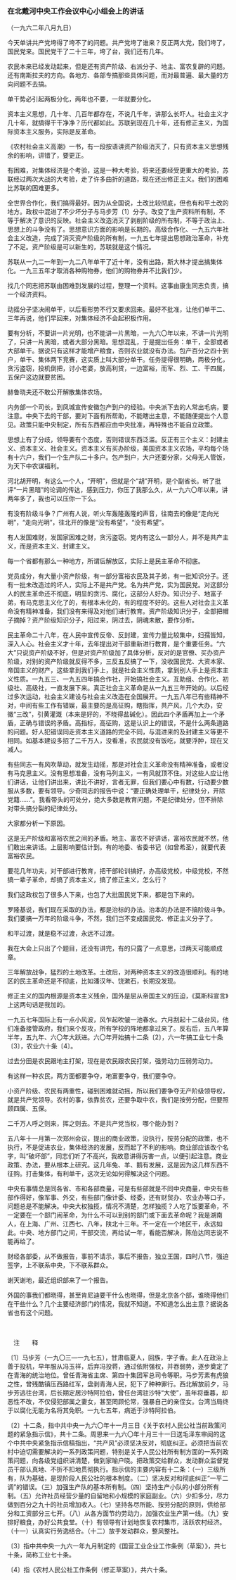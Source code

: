 ### **在北戴河中央工作会议中心小组会上的讲话**

（一九六二年八月九日）

今天单讲共产党垮得了垮不了的问题。共产党垮了谁来？反正两大党，我们垮了，国民党来。国民党干了二十三年，垮了台，我们还有几年。

农民本来已经发动起来，但是还有资产阶级、右派分子、地主、富农复辟的问题。还有南斯拉夫的方向。各地方、各部专搞那些具体问题，而对最普遍、最大量的方向问题不去搞。

单干势必引起两极分化，两年也不要，一年就要分化。

资本主义思想，几十年、几百年都存在，不说几千年，讲那么长吓人。社会主义才几十年，就搞得干干净净？历代都如此。苏联到现在几十年，还有修正主义，为国际资本主义服务，实际是反革命。

《农村社会主义高潮》一书，有一段按语讲资产阶级消灭了，只有资本主义思想残余的影响，讲错了，要更正。

有困难，对集体经济是个考验，这是一种大考验，将来还要经受更重大的考验，苏联经过两次大战的大考验，走了许多曲折的道路，现在还出修正主义。我们的困难比苏联的困难更多。

全世界合作化，我们搞得最好。因为从全国说，土改比较彻底，但也有和平土改的地方。政权中混进了不少坏分子与马步芳〔1〕分子。改变了生产资料所有制，不等于解决了意识的反映。社会主义改造消灭了剥削阶级的所有制，不等于政治上、思想上的斗争没有了。思想意识方面的影响是长期的。高级合作化、一九五六年社会主义改造，完成了消灭资产阶级的所有制，一九五七年提出思想政治革命，补充了不足。资产阶级是可以新生的，苏联就是这个情况。

苏联从一九二一年到一九二八年单干了近十年，没有出路，斯大林才提出搞集体化。一九三五年才取消各种购物券，他们的购物券并不比我们少。

找几个同志把苏联由困难到发展的过程，整理一个资料。这事由康生同志负责，搞一个经济资料。

动摇分子坚决闹单干，以后看形势不行又要求回来。最好不批准，让他们单干二、三年再说，他们早回来，对集体经济不会起积极作用。

要有分析，不要讲一片光明，也不能讲一片黑暗，一九六〇年以来，不讲一片光明了，只讲一片黑暗，或者大部分黑暗。思想混乱，于是提出任务：单干，全部或者大部单干。据说只有这样才能增产粮食，否则农业就没有办法。包产百分之四十到户，单干、集体两下竞赛，这实质上叫大部分单干。任务提得很明确，两极分化，贪污盗窃，投机倒把，讨小老婆，放高利贷，一边富裕，而军、烈、工、干四属，五保户这边就要贫困。

赫鲁晓夫还不敢公开解散集体农场。

内务部一个司长，到凤城宣传安徽包产到户的经验。中央派下去的人常出毛病，要注意。中央下去的干部，要对下面有所帮助，不能瞎出主意，不能随便提出个人意见。政策只能中央制定，所有东西都应由中央批准，再特殊也不能自立政策。

思想上有了分歧，领导要有个态度，否则错误东西泛滥。反正有三个主义：封建主义、资本主义、社会主义。资本主义有买办阶级，美国资本主义农场，平均每个场有十六户，我们一个生产队二十多户。包产到户，大户还要分家，父母无人管饭，为天下中农谋福利。

河北胡开明，有这么一个人，“开明”，但就是个“胡”开明，是个副省长。听了批评“一片黑暗”的论调的传达，感到压力，你压了我那么久，从一九六〇年以来，讲两年多了，我也可以压你一下么。

有没有阶级斗争？广州有人说，听火车轰隆轰隆的声音，往南去的像是“走向光明”，“走向光明”，往北开的像是“没有希望”，“没有希望”。

有人发国难财，发国家困难之财，贪污盗窃。党内有这么一部分人，并不是共产主义，而是资本主义、封建主义。

每一个省都有那么一种地方，所谓后解放区，实际上是民主革命不彻底。

党员成分，有大量小资产阶级，有一部分富裕农民及其子弟，有一批知识分子。还有一批未改造过的坏人，实际上不是共产党。名为共产党，实为国民党。对这部分人的民主革命还不彻底，明显的贪污、腐化，这部分人好办。知识分子、地富子弟，有马克思主义化了的，有根本未化的，有的程度不好的。这些人对社会主义革命没有精神准备，我们没有来得及对他们进行教育。资产阶级知识分子，全部把帽子摘掉？资产阶级知识分子，阳过来，阴过去，阴魂未散，要作分析。

民主革命二十八年，在人民中宣传反帝、反封建，宣传力量比较集中，妇孺皆知，深入人心。社会主义才十年，去年提出对干部重新进行教育，是个重要任务。“六大”只说资产阶级不好，但是对资产阶级加了具体分析，反对的是官僚、买办资产阶级，对别的资产阶级就反得不多，三反五反搞了一下，没收国民党、大资本家、帝国主义的财产，这些拿到我们手上，就是社会主义性质，拿到别人手上是资本主义性质。一九五三、一九五四年搞合作社，开始搞社会主义。互助组、合作化、初级社、高级社，一直发展下来。真正社会主义革命是从一九五三年开始的。以后经过多次运动，社会主义建设与社会主义改造在全国展开。一九五八年已有些精神不对，中间有些工作有错娱，最主要的是高征购，瞎指挥，共产风，几个大办，安徽“三改”，引黄灌溉（本来是好的，不晓得盐碱化）。因此四个矛盾再加上一个矛盾，正确与错误的矛盾。高指标，高征购，这是认识上的错误，不是什么两条道路的问题。好人犯错误同走资本主义道路的完全不同，与混进来的及封建主义等更不相同。如基本建设多招了二千万人，没看准，农民就没有饭吃，就要浮肿，现在又减人。

有些同志一有风吹草动，就发生动摇，那是对社会主义革命没有精神准备，或者没有马克思主义。没有思想准备，没有马列主义，一有风就顶不住。对这些人应让他们讲话，让他们讲出来，讲比不讲好，言者无罪，但我们要心中有数，行动要少数服从多数，要有领导。少奇同志的报告中说：“要正确处理单干，纪律处分，开除党籍……”。我看带头的可处分，绝大多数是教育问题，不是纪律处分，但不排除对带头搞分裂的纪律处分。

大家都分析一下原因。

这是无产阶级和富裕农民之间的矛盾。地主、富农不好讲话，富裕农民就不然，他们敢出来讲话。上层影响要估计到。有的地委、省委书记（如曾希圣），就要代表富裕农民。

要花几年功夫，对干部进行教育，把干部轮训搞好，办高级党校，中级党校，不然搞一辈子革命，却搞了资本主义，搞了修正主义，怎么行？

我们这政权包了很多人下来，也包了大批国民党下来，都是包下来的。

罗隆基说，我们现在采取的办法，都是治标的办法。治本的办法是不搞阶级斗争。我们要搞一万年的阶级斗争，不然，我们岂不变成国民党、修正主义分子了。

和平过渡，就是稳不过渡，永远不过渡。

我在大会上只出了个题目，还没有讲完，有的只露了一点意思，过两天可能顺成章。

三年解放战争，猛烈的土地改革。土改后，对两种资本主义的改造很顺利。有的地区的民主革命还是不彻底，比如潘汉年、饶漱石，长期没发现。

修正主义的国内根源是资本主义残余，国外是屈从帝国主义的压迫，《莫斯科宣言》上这两句话是我加的。

一九五七年国际上有一点小风波，风乍起吹皱一池春水。六月刮起十二级台风，他们准备接管政府，我们来个反攻，所有学校的阵地都拿过来了。反右后，五八年算半年，五九年、六〇年大跃进。六〇年开始搞十二条〔2〕，六一年搞工业七十条〔3〕，农业六十条〔4〕。

过去分田是农民跟地主打架，现在是农民跟农民打架，强劳动力压弱劳动力。

有这样一种农民，两方面都要争夺，地富要争夺，我们要争夺。

小资产阶级、农民有两重性，碰到困难就动摇，所以我们要争夺无产阶级领导权，就是共产党领导。农村的事，依靠贫农，还要争取中农，我们是按劳分配，但要照顾四属、五保。

二千万人呼之则来，挥之则去。不是共产党当权，哪个能办到？

五八年十一月第一次郑州会议，提出的商业政策，没执行，按劳分配的政策，也不执行，不是促进农业，集体经济的发展，反而起了不利的影响。商业部应该改个名字，叫“破坏部”，同志们听了不高兴，我故意讲得厉害一点，以便引起注意。商业政策、办法，要从根本上研究。这几年兔、羊、鹅有发展，这是因为这几样东西不征购。打击集体，有利单干，这次无论如何得解决这个问题。

中央有事情总是同各省、市和各部商量，可是有些部就是不同中央商量，中央有些部作得好，像军事、外交，有些部门像计委、经委，还有财贸办、农业办等口子，问题总是不能解决。中央大权独揽，情况不清楚，怎样独揽？人吃了饭要革命，不一定要在一个部门闹革命，为什么不可以到别的部门或下面去革命呢？我是湖南人，在上海、广州、江西七、八年，陕北十三年。不一定在一个地区干，永远如此。中央、地方部门之间，干部交流，再给试一年，看能否解决，陈伯达同志说不能再给了。

财经各部委，从不做报告，事前不请示，事后不报告，独立王国，四时八节，强迫签字，上不联系中央，下不联系群众。

谢天谢地，最近组织部来了一个报告。

外国的事我们都晓得，甚至肯尼迪要干什么也晓得，但是北京各个部，谁晓得他们在干些什么？几个主要经济部门的情况，我就不知道。不知道怎么出主意？据说各省也有这个问题。

　　

　注　　释　

〔1〕马步芳（一九〇三—一九七五），甘肃临夏人，回族，字子香。此人在政治上善于投机，早年服从冯玉祥，后弃冯投蒋，通过依附强权，并吞弱势，逐步奠定了在青海的统治地位。曾任青海省主席、第四十集团军总司令等职。马步芳素有虎狼之性，曾残酷镇压西路红军，盘剥青海人民，犯下了种种罪行。西北解放前夕，马步芳逃往台湾，后长期定居沙特阿拉伯，曾任台湾驻沙特“大使”，虽年将垂暮，却恶性不改，不仅侵犯部属之妻女，甚至罔顾伦常，强暴自己的亲侄女。台湾当局终于以腐化无能为名将其免职。一九七五年，病逝于沙特阿拉伯。

〔2〕十二条，指中共中央一九六〇年十一月三日《关于农村人民公社当前政策问题的紧急指示信》，共十二条。周恩来一九六〇年十月三十一日送毛泽东审阅的这个中共中央紧急指示信稿指出，“共产风”必须坚决反对，彻底纠正。必须把当前农村中迫切需要解决的一系列政策问题，特别是关于人民公社所有制方面的一系列政策问题，向各级党组织讲清楚，做到家喻户晓。把政策交给群众，发动群众监督党员干部认真地、不折不扣地贯彻执行。指示信的主要内容有十二条：（一）三级所有，队为基础，是现阶段人民公社的根本制度。（二）坚决反对和彻底纠正“一平二调”的错误。（三）加强生产队的基本所有制。（四）坚持生产小队的小部分所有制。（五）允许社员经营少量的自留地和小规模的家庭副业。（六）少扣多分，尽力做到百分之九十的社员增加收入。（七）坚持各尽所能、按劳分配的原则，供给部分和工资部分三七开。（八）从各方面节约劳动力，加强农业生产第一线。（九）安排好粮食，办好公共食堂。（十）有领导有计划地恢复农村集市，活跃农村经济。（十一）认真实行劳逸结合。（十二）放手发动群众，整风整社。

〔3〕指中共中央一九六一年九月制定的《国营工业企业工作条例（草案）》，共七十条，简称工业七十条。

〔4〕指《农村人民公社工作条例（修正草案）》，共六十条。
